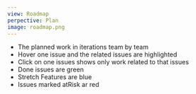 ```yaml
---
view: Roadmap
perpective: Plan
image: roadmap.png
---
```

- The planned work in iterations team by team
- Hover one issue and the related issues are highlighted
- Click on one issues shows only work related to that issues
- Done issues are green
- Stretch Features are blue
- Issues marked atRisk ar red

